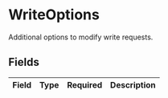 # WriteOptions

Additional options to modify write requests.


## Fields

| Field       | Type        | Required    | Description |
| ----------- | ----------- | ----------- | ----------- |
